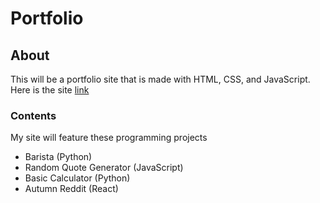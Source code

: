 # Portfolio #

## About ##
This will be a portfolio site that is made with HTML, CSS, and JavaScript.
Here is the site [link](https://alexautumns.github.io)

### Contents ##

My site will feature these programming projects

- Barista (Python)
- Random Quote Generator (JavaScript)
- Basic Calculator (Python)
- Autumn Reddit (React)
